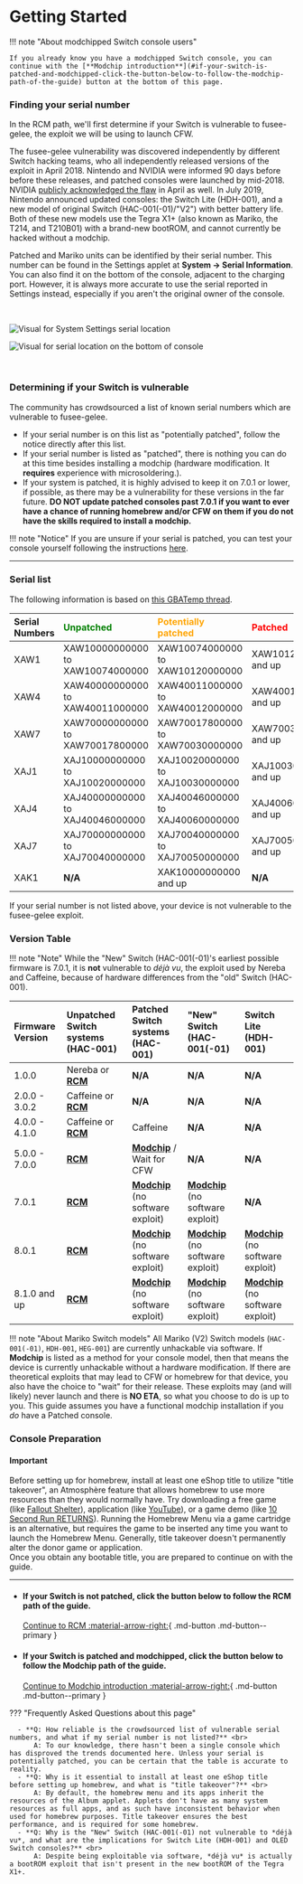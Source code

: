# Getting Started

!!! note "About modchipped Switch console users"

    If you already know you have a modchipped Switch console, you can continue with the [**Modchip introduction**](#if-your-switch-is-patched-and-modchipped-click-the-button-below-to-follow-the-modchip-path-of-the-guide) button at the bottom of this page.

### **Finding your serial number**

In the RCM path, we'll first determine if your Switch is vulnerable to fusee-gelee, the exploit we will be using to launch CFW.

The fusee-gelee vulnerability was discovered independently by different Switch hacking teams, who all independently released versions of the exploit in April 2018. Nintendo and NVIDIA were informed 90 days before before these releases, and patched consoles were launched by mid-2018. NVIDIA [publicly acknowledged the flaw](https://nvidia.custhelp.com/app/answers/detail/a_id/4660/~/security-notice%3A-nvidia-tegra-rcm-vulnerability) in April as well. In July 2019, Nintendo announced updated consoles: the Switch Lite (HDH-001), and a new model of original Switch (HAC-001(-01)/"V2") with better battery life. Both of these new models use the Tegra X1+ (also known as Mariko, the T214, and T210B01) with a brand-new bootROM, and cannot currently be hacked without a modchip.

Patched and Mariko units can be identified by their serial number. This number can be found in the Settings applet at **System -> Serial Information**. You can also find it on the bottom of the console, adjacent to the charging port. However, it is always more accurate to use the serial reported in Settings instead, especially if you aren't the original owner of the console.

&nbsp;

![Visual for System Settings serial location](../user_guide/img/getting_started_serial_location.jpg)

![Visual for serial location on the bottom of console](../user_guide/img/serial_switch.png)    

&nbsp;

### **Determining if your Switch is vulnerable**

The community has crowdsourced a list of known serial numbers which are vulnerable to fusee-gelee.

- If your serial number is on this list as "potentially patched", follow the notice directly after this list.
- If your serial number is listed as "patched", there is nothing you can do at this time besides installing a modchip (hardware modification. It __requires__ experience with microsoldering.).
- If your system is patched, it is highly advised to keep it on 7.0.1 or lower, if possible, as there may be a vulnerability for these versions in the far future. **DO NOT update patched consoles past 7.0.1 if you want to ever have a chance of running homebrew and/or CFW on them if you do not have the skills required to install a modchip.**

!!! note "Notice"
    If you are unsure if your serial is patched, you can test your console yourself following the instructions [here](rcm/sending_payload.md).

-----

### **Serial list**

The following information is based on [this GBATemp thread](https://gbatemp.net/threads/switch-informations-by-serial-number-read-the-first-post-before-asking-questions.481215/).

|  Serial Numbers  | <span style="color:green">Unpatched</span> | <span style="color:orange">Potentially patched</span> | <span style="color:red">Patched</span> |
| :----|:---------------------------------|:---------------------------------|:----------------------|
| XAW1 | XAW10000000000 to XAW10074000000 | XAW10074000000 to XAW10120000000 | XAW10120000000 and up |
| XAW4 | XAW40000000000 to XAW40011000000 | XAW40011000000 to XAW40012000000 | XAW40012000000 and up |
| XAW7 | XAW70000000000 to XAW70017800000 | XAW70017800000 to XAW70030000000 | XAW70030000000 and up |
| XAJ1 | XAJ10000000000 to XAJ10020000000 | XAJ10020000000 to XAJ10030000000 | XAJ10030000000 and up |
| XAJ4 | XAJ40000000000 to XAJ40046000000 | XAJ40046000000 to XAJ40060000000 | XAJ40060000000 and up |
| XAJ7 | XAJ70000000000 to XAJ70040000000 | XAJ70040000000 to XAJ70050000000 | XAJ70050000000 and up |
| XAK1 | **N/A**                          | XAK10000000000 and up            | **N/A**               |

If your serial number is not listed above, your device is not vulnerable to the fusee-gelee exploit.

### **Version Table**

!!! note "Note"
    While the "New" Switch (HAC-001(-01)'s earliest possible firmware is 7.0.1, it is **not** vulnerable to *déjà vu*, the exploit used by Nereba and Caffeine, because of hardware differences from the "old" Switch (HAC-001).

| Firmware Version | Unpatched Switch systems (HAC-001)    | Patched Switch systems (HAC-001) | "New" Switch (HAC-001(-01)  | Switch Lite (HDH-001)                                |
|:-----------------|:--------------------------------------|:---------------------------------|:----------------------------|:-----------------------------------------------------|
| 1.0.0            | Nereba or [**RCM**](rcm/index.md)     | **N/A**                          | **N/A**                     | **N/A**                                              |
| 2.0.0 - 3.0.2    | Caffeine or [**RCM**](rcm/index.md)   | **N/A**                          | **N/A**                     | **N/A**                                              |
| 4.0.0 - 4.1.0    | Caffeine or [**RCM**](rcm/index.md)   | Caffeine                         | **N/A**                     | **N/A**                                              |
| 5.0.0 - 7.0.0    | [**RCM**](rcm/index.md)               | [**Modchip**](modchip/index.md) / Wait for CFW                 | **N/A**                     | **N/A**                |
| 7.0.1            | [**RCM**](rcm/index.md)               | [**Modchip**](modchip/index.md) (no software exploit)          | [**Modchip**](modchip/index.md) (no software exploit)| **N/A**  |
| 8.0.1            | [**RCM**](rcm/index.md)               | [**Modchip**](modchip/index.md) (no software exploit)          | [**Modchip**](modchip/index.md) (no software exploit)| [**Modchip**](modchip/index.md) (no software exploit)|
| 8.1.0 and up     | [**RCM**](rcm/index.md)               | [**Modchip**](modchip/index.md) (no software exploit)          | [**Modchip**](modchip/index.md) (no software exploit)| [**Modchip**](modchip/index.md) (no software exploit)|

!!! note "About Mariko Switch models"
    All Mariko (V2) Switch models (`HAC-001(-01)`, `HDH-001`, `HEG-001`) are currently unhackable via software. If **Modchip** is listed as a method for your console model, then that means the device is currently unhackable without a hardware modification. If there are theoretical exploits that may lead to CFW or homebrew for that device, you also have the choice to "wait" for their release. These exploits may (and will likely) never launch and there is **NO ETA**, so what you choose to do is up to you. This guide assumes you have a functional modchip installation if you *do* have a Patched console.


### **Console Preparation**

#### Important

Before setting up for homebrew, install at least one eShop title to utilize "title takeover", an Atmosphère feature that allows homebrew to use more resources than they would normally have. Try downloading a free game (like [Fallout Shelter](https://www.nintendo.com/games/detail/fallout-shelter-switch/)), application (like [YouTube](https://www.nintendo.com/games/detail/youtube-switch/)), or a game demo (like [10 Second Run RETURNS](https://www.nintendo.com/games/detail/10-second-run-returns-switch)). Running the Homebrew Menu via a game cartridge is an alternative, but requires the game to be inserted any time you want to launch the Homebrew Menu. Generally, title takeover doesn't permanently alter the donor game or application. <br> Once you obtain any bootable title, you are prepared to continue on with the guide.

-----

<div class="grid cards" markdown>

-   #### If your Switch is not patched, click the button below to follow the RCM path of the guide.

    [Continue to RCM :material-arrow-right:](rcm/index.md){ .md-button .md-button--primary }

-   #### If your Switch is patched and modchipped, click the button below to follow the Modchip path of the guide.

    [Continue to Modchip introduction :material-arrow-right:](modchip/index.md){ .md-button .md-button--primary }

</div>

??? "Frequently Asked Questions about this page"

      - **Q: How reliable is the crowdsourced list of vulnerable serial numbers, and what if my serial number is not listed?** <br>
          A: To our knowledge, there hasn't been a single console which has disproved the trends documented here. Unless your serial is potentially patched, you can be certain that the table is accurate to reality.
      - **Q: Why is it essential to install at least one eShop title before setting up homebrew, and what is "title takeover"?** <br>
          A: By default, the homebrew menu and its apps inherit the resources of the Album applet. Applets don't have as many system resources as full apps, and as such have inconsistent behavior when used for homebrew purposes. Title takeover ensures the best performance, and is required for some homebrew.
      - **Q: Why is the "New" Switch (HAC-001(-01) not vulnerable to *déjà vu*, and what are the implications for Switch Lite (HDH-001) and OLED Switch consoles?** <br>
          A: Despite being exploitable via software, *déjà vu* is actually a bootROM exploit that isn't present in the new bootROM of the Tegra X1+.

